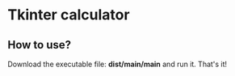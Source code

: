 # Tkinter calculator
## How to use? 
Download the executable file: **dist/main/main** and run it.
That's it!

